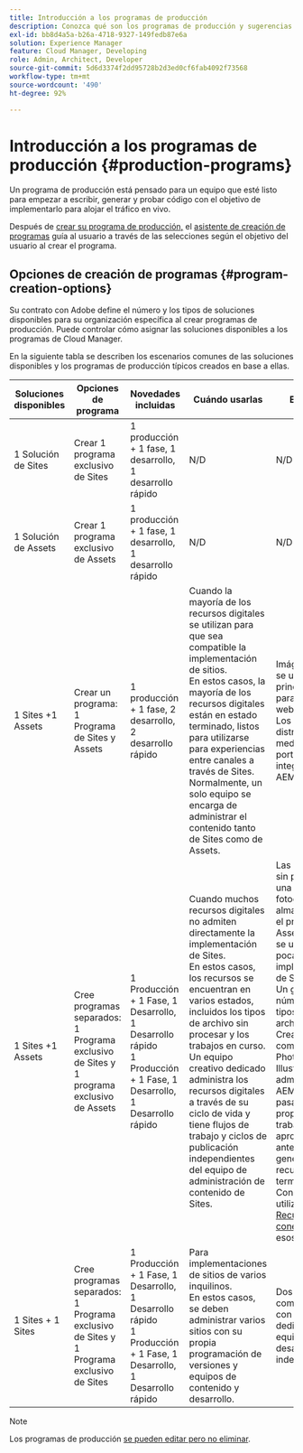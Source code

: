 ```yaml
---
title: Introducción a los programas de producción
description: Conozca qué son los programas de producción y sugerencias para configurar los suyos.
exl-id: bb8d4a5a-b26a-4718-9327-149fedb87e6a
solution: Experience Manager
feature: Cloud Manager, Developing
role: Admin, Architect, Developer
source-git-commit: 5d6d3374f2dd95728b2d3ed0cf6fab4092f73568
workflow-type: tm+mt
source-wordcount: '490'
ht-degree: 92%

---
```



# Introducción a los programas de producción {#production-programs}

Un programa de producción está pensado para un equipo que esté listo para empezar a escribir, generar y probar código con el objetivo de implementarlo para alojar el tráfico en vivo.

Después de [crear su programa de producción,](creating-production-programs.md) el [asistente de creación de programas](using-the-wizard.md) guía al usuario a través de las selecciones según el objetivo del usuario al crear el programa.

## Opciones de creación de programas {#program-creation-options}

Su contrato con Adobe define el número y los tipos de soluciones disponibles para su organización específica al crear programas de producción. Puede controlar cómo asignar las soluciones disponibles a los programas de Cloud Manager.

En la siguiente tabla se describen los escenarios comunes de las soluciones disponibles y los programas de producción típicos creados en base a ellas.

| Soluciones disponibles | Opciones de programa | Novedades incluidas | Cuándo usarlas | Ejemplos |
|---------------------|-------------------------------------------------------------------------------|--------------------------------------------------------------------------------------------------------------------------|-------------------------------------------------------------------------------------------------------------------------------------------------------------------------------------------------------------------------------------------------------------------------------------------------------------------------------------------------|--------------------------------------------------------------------------------------------------------------------------------------------------------------------------------------------------------------------------------------------------------------------------------------------------------------------------------------------------------------------------------------------------------------------------------------------------------------------------|
| 1 Solución de Sites | Crear 1 programa exclusivo de Sites | 1 producción + 1 fase, 1 desarrollo, 1 desarrollo rápido | N/D | N/D |
| 1 Solución de Assets | Crear 1 programa exclusivo de Assets | 1 producción + 1 fase, 1 desarrollo, 1 desarrollo rápido | N/D | N/D |
| 1 Sites +1 Assets | Crear un programa: <br>1 Programa de Sites y Assets | 1 producción + 1 fase, 2 desarrollo, 2 desarrollo rápido | Cuando la mayoría de los recursos digitales se utilizan para que sea compatible la implementación de sitios.<br>En estos casos, la mayoría de los recursos digitales están en estado terminado, listos para utilizarse para experiencias entre canales a través de Sites.<br>Normalmente, un solo equipo se encarga de administrar el contenido tanto de Sites como de Assets. | Imágenes que se utilizan principalmente para un sitio web.<br>Los PDF que se distribuyen mediante un portal interno integrado en AEM Sites. |
| 1 Sites +1 Assets | Cree programas separados:<br>1 Programa exclusivo de Sites y 1 programa exclusivo de Assets | 1 Producción + 1 Fase, 1 Desarrollo, 1 Desarrollo rápido<br>1 Producción + 1 Fase, 1 Desarrollo, 1 Desarrollo rápido | Cuando muchos recursos digitales no admiten directamente la implementación de Sites.<br> En estos casos, los recursos se encuentran en varios estados, incluidos los tipos de archivo sin procesar y los trabajos en curso.<br>Un equipo creativo dedicado administra los recursos digitales a través de su ciclo de vida y tiene flujos de trabajo y ciclos de publicación independientes del equipo de administración de contenido de Sites. | Las imágenes sin procesar de una sesión fotográfica se almacenan en el programa Assets y solo se utilizan unas pocas en la implementación de Sites.<br>Un gran número de tipos de archivos de Creative Cloud, como Photoshop e Illustrator, se administran en AEM Assets y pasan por su propio flujo de trabajo de aprobación antes de que se genere un recurso terminado.<br>Considere utilizar [Recursos conectados](/help/assets/use-assets-across-connected-assets-instances.md#overview-of-connected-assets) en esos casos. |
| 1 Sites + 1 Sites | Cree programas separados:<br>1 Programa exclusivo de Sites y 1 Programa exclusivo de Sites | 1 Producción + 1 Fase, 1 Desarrollo, 1 Desarrollo rápido<br>1 Producción + 1 Fase, 1 Desarrollo, 1 Desarrollo rápido | Para implementaciones de sitios de varios inquilinos.<br>En estos casos, se deben administrar varios sitios con su propia programación de versiones y equipos de contenido y desarrollo. | Dos marcas comerciales con sitios web dedicados y equipos de desarrollo independientes |


>[!NOTE]
>
>Los programas de producción [se pueden editar pero no eliminar](editing-programs.md).
